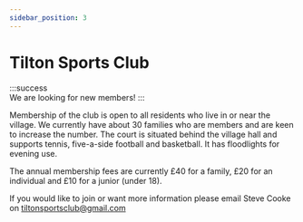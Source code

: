 ```yaml
---
sidebar_position: 3
---
```


# Tilton Sports Club

:::success  
We are looking for new members!
:::

Membership of the club is open to all residents who live in or near the village. 
We currently have about 30 families who are members and are keen to increase the number. 
The court is situated behind the village hall and supports tennis, five-a-side football and basketball. 
It has floodlights for evening use.

The annual membership fees are currently £40 for a family, £20 for an individual and £10 for a junior (under 18).

If you would like to join or want more information please email Steve Cooke on tiltonsportsclub@gmail.com
